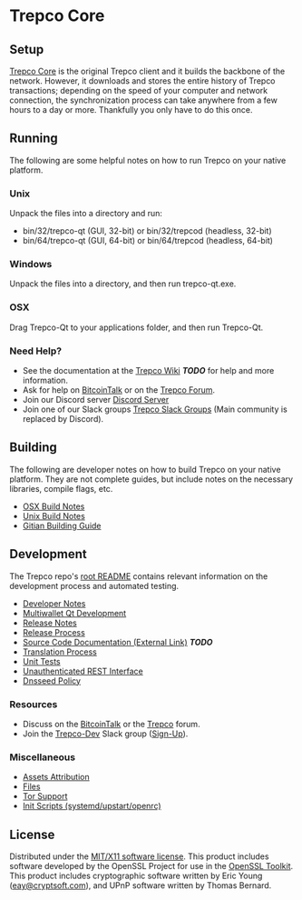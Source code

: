 Trepco Core
=====================

Setup
---------------------
[Trepco Core](http://trepco.tech/wallet) is the original Trepco client and it builds the backbone of the network. However, it downloads and stores the entire history of Trepco transactions; depending on the speed of your computer and network connection, the synchronization process can take anywhere from a few hours to a day or more. Thankfully you only have to do this once.

Running
---------------------
The following are some helpful notes on how to run Trepco on your native platform.

### Unix

Unpack the files into a directory and run:

- bin/32/trepco-qt (GUI, 32-bit) or bin/32/trepcod (headless, 32-bit)
- bin/64/trepco-qt (GUI, 64-bit) or bin/64/trepcod (headless, 64-bit)

### Windows

Unpack the files into a directory, and then run trepco-qt.exe.

### OSX

Drag Trepco-Qt to your applications folder, and then run Trepco-Qt.

### Need Help?

* See the documentation at the [Trepco Wiki](https://en.bitcoin.it/wiki/Main_Page) ***TODO***
for help and more information.
* Ask for help on [BitcoinTalk](https://bitcointalk.org/index.php?topic=1262920.0) or on the [Trepco Forum](http://forum.trepco.tech/).
* Join our Discord server [Discord Server](https://discord.trepco.tech)
* Join one of our Slack groups [Trepco Slack Groups](https://trepco.tech/slack-logins/) (Main community is replaced by Discord).

Building
---------------------
The following are developer notes on how to build Trepco on your native platform. They are not complete guides, but include notes on the necessary libraries, compile flags, etc.

- [OSX Build Notes](build-osx.md)
- [Unix Build Notes](build-unix.md)
- [Gitian Building Guide](gitian-building.md)

Development
---------------------
The Trepco repo's [root README](https://github.com/Trepco-Project/Trepco/blob/master/README.md) contains relevant information on the development process and automated testing.

- [Developer Notes](developer-notes.md)
- [Multiwallet Qt Development](multiwallet-qt.md)
- [Release Notes](release-notes.md)
- [Release Process](release-process.md)
- [Source Code Documentation (External Link)](https://dev.visucore.com/bitcoin/doxygen/) ***TODO***
- [Translation Process](translation_process.md)
- [Unit Tests](unit-tests.md)
- [Unauthenticated REST Interface](REST-interface.md)
- [Dnsseed Policy](dnsseed-policy.md)

### Resources

* Discuss on the [BitcoinTalk](https://bitcointalk.org/index.php?topic=1262920.0) or the [Trepco](http://forum.trepco.tech/) forum.
* Join the [Trepco-Dev](https://trepco-dev.slack.com/) Slack group ([Sign-Up](https://trepco-dev.herokuapp.com/)).

### Miscellaneous
- [Assets Attribution](assets-attribution.md)
- [Files](files.md)
- [Tor Support](tor.md)
- [Init Scripts (systemd/upstart/openrc)](init.md)

License
---------------------
Distributed under the [MIT/X11 software license](http://www.opensource.org/licenses/mit-license.php).
This product includes software developed by the OpenSSL Project for use in the [OpenSSL Toolkit](https://www.openssl.org/). This product includes
cryptographic software written by Eric Young ([eay@cryptsoft.com](mailto:eay@cryptsoft.com)), and UPnP software written by Thomas Bernard.
